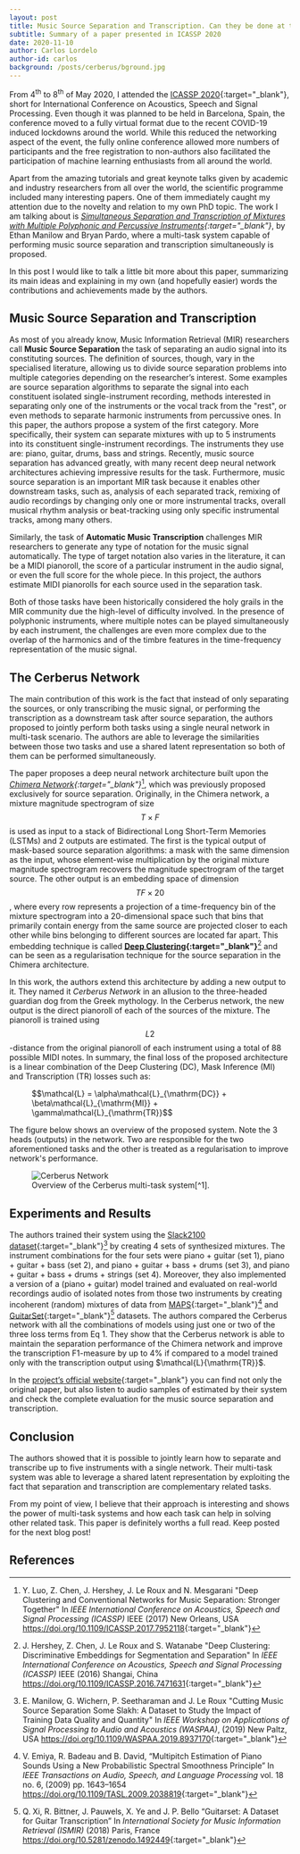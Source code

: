 ```yaml
---
layout: post
title: Music Source Separation and Transcription. Can they be done at the same time?
subtitle: Summary of a paper presented in ICASSP 2020
date: 2020-11-10
author: Carlos Lordelo
author-id: carlos
background: /posts/cerberus/bground.jpg
--- 
```


From 4<sup>th</sup> to 8<sup>th</sup> of May 2020, I attended the [ICASSP 2020](https://2020.ieeeicassp.org/){:target="_blank"}, short for International Conference on Acoustics, Speech and Signal Processing. Even though it was planned to be held in Barcelona, Spain, the conference moved to a fully virtual format due to the recent COVID-19 induced lockdowns around the world. While this reduced the networking aspect of the event, the fully online conference allowed more numbers of participants and the free registration to non-authors also facilitated the participation of machine learning enthusiasts from all around the world.

Apart from the amazing tutorials and great keynote talks given by academic and industry researchers from all over the world, the scientific programme included many interesting papers. One of them immediately caught my attention due to the novelty and relation to my own PhD topic. The work I am talking about is *[Simultaneous Separation and Transcription of Mixtures with Multiple Polyphonic and Percussive Instruments](https://arxiv.org/abs/1910.09799){:target="_blank"}*, by Ethan Manilow and Bryan Pardo, where a multi-task system capable of performing music source separation and transcription simultaneously is proposed. 

In this post I would like to talk a little bit more about this paper, summarizing its main ideas and explaining in my own (and hopefully easier) words the contributions and achievements made by the authors.

## Music Source Separation and Transcription ##
As most of you already know, Music Information Retrieval (MIR) researchers call **Music Source Separation** the task of separating an audio signal into its constituting sources. The definition of sources, though, vary in the specialised literature, allowing us to divide source separation problems into multiple categories depending on the researcher’s interest. Some examples are source separation algorithms to separate the signal into each constituent isolated single-instrument recording, methods interested in separating only one of the instruments or the vocal track from the "rest", or even methods to separate harmonic instruments from percussive ones. In this paper, the authors propose a system of the first category. More specifically, their system can separate mixtures with up to 5 instruments into its constituent single-instrument recordings. The instruments they use are: piano, guitar, drums, bass and strings.
Recently, music source separation has advanced greatly, with many recent deep neural network architectures achieving impressive results for the task. Furthermore, music source separation is an important MIR task because it enables other downstream tasks, such as, analysis of each separated track, remixing of audio recordings by changing only one or more instrumental tracks, overall musical rhythm analysis or beat-tracking using only specific instrumental tracks, among many others.

Similarly, the task of **Automatic Music Transcription** challenges MIR researchers to generate any type of notation for the music signal automatically. The type of target notation also varies in the literature, it can be a MIDI pianoroll, the score of a particular instrument in the audio signal, or even the full score for the whole piece. In this project, the authors estimate MIDI pianorolls for each source used in the separation task.  
 
Both of those tasks have been historically considered the holy grails in the MIR community due the high-level of difficulty involved. In the presence of polyphonic instruments, where multiple notes can be played simultaneously by each instrument, the challenges are even more complex due to the overlap of the harmonics and of the timbre features in the time-frequency representation of the music signal.
  
## The Cerberus Network
The main contribution of this work is the fact that instead of only separating the sources, or only transcribing the music signal, or performing the transcription as a downstream task after source separation, the authors proposed to jointly perform both tasks using a single neural network in multi-task scenario. The authors are able to leverage the similarities between those two tasks and use a shared latent representation so both of them can be performed simultaneously.

The paper proposes a deep neural network architecture built upon the *[Chimera Network](https://arxiv.org/pdf/1611.06265.pdf){:target="_blank"}*[^2], which was previously proposed exclusively for source separation. Originally, in the Chimera network, a mixture magnitude spectrogram of size $$T\times F$$ is used as input to a stack of Bidirectional Long Short-Term Memories (LSTMs) and 2 outputs are estimated. The first is the typical output of mask-based source separation algorithms: a mask with the same dimension as the input, whose element-wise multiplication by the original mixture magnitude spectrogram recovers the magnitude spectrogram of the target source. The other output is an embedding space of dimension $$TF\times 20$$, where every row represents a projection of a time-frequency bin of the mixture spectrogram into a 20-dimensional space such that bins that primarily contain energy from the same source are projected closer to each other while bins belonging to different sources are located far apart. This embedding technique is called **[Deep Clustering](https://arxiv.org/pdf/1508.04306.pdf){:target="_blank"}**[^3] and can be seen as a regularisation technique for the source separation in the Chimera architecture. 

In this work, the authors extend this architecture by adding a new output to it. They named it *Cerberus Network* in an allusion to the three-headed guardian dog from the Greek mythology. In the Cerberus network, the new output is the direct pianoroll of each of the sources of the mixture. The pianoroll is trained using $$L2$$-distance from the original pianoroll of each instrument using a total of 88 possible MIDI notes. In summary, the final loss of the proposed architecture is a linear combination of the Deep Clustering (DC), Mask Inference (MI) and Transcription (TR) losses such as:

<figure class="figure w-100">
$$\mathcal{L}  = \alpha\mathcal{L}_{\mathrm{DC}} + \beta\mathcal{L}_{\mathrm{MI}} + \gamma\mathcal{L}_{\mathrm{TR}}$$
</figure>

The figure below shows an overview of the proposed system. Note the 3 heads (outputs) in the network. Two are responsible for the two aforementioned tasks and the other is treated as a regularisation to improve network's performance. 

<figure class="figure w-100">
  <img src="{{ '/posts/cerberus/cerberus-net.png' | relative_url }}" alt="Cerberus Network" class="figure-img img-fluid mx-auto d-flex">
  <figcaption class="figure-caption text-center" markdown="1">
  Overview of the Cerberus multi-task system[^1]. 
  </figcaption>
</figure>

## Experiments and Results
The authors trained their system using the [Slack2100 dataset](https://doi.org/10.1109/WASPAA.2019.8937170){:target="_blank"}[^4]  by creating 4 sets of synthesized mixtures. The instrument combinations for the four sets were piano + guitar (set 1), piano + guitar + bass (set 2), and piano + guitar + bass + drums (set 3), and piano + guitar + bass + drums + strings (set 4). Moreover, they also implemented a version of a (piano + guitar) model trained and evaluated on real-world recordings audio of isolated notes from those two instruments by creating incoherent (random) mixtures of data from [MAPS](https://doi.org/10.1109/TASL.2009.2038819){:target="_blank"}[^5] and [GuitarSet](https://doi.org/10.5281/zenodo.1492449){:target="_blank"}[^6] datasets.
The authors compared the Cerberus network with all the combinations of models using just one or two of the three loss terms from Eq 1. They show that the Cerberus network is able to maintain the separation performance of the Chimera network and improve the transcription F1-measure by up to 4% if compared to a model trained only with the transcription output using $\mathcal{L}\{\mathrm{TR}}$.

In the [project’s official website](https://interactiveaudiolab.github.io/demos/cerberus){:target="_blank"} you can find not only the original paper, but also listen to audio samples of estimated by their system and check the complete evaluation for the music source separation and transcription.

## Conclusion
The authors showed that it is possible to jointly learn how to separate and transcribe up to five instruments with a single network. Their multi-task system was able to leverage a shared latent representation by exploiting the fact that separation and transcription are complementary related tasks. 

From my point of view, I believe that their approach is interesting and shows the power of multi-task systems and how each task can help in solving other related task. This paper is definitely worths a full read. Keep posted for the next blog post!

## References
[^1]: E. Manilow, and B. Pardo "Simultaneous Separation and Transcription of Mixtures with Multiple Polyphonic and Percussive Instruments" In *IEEE International Conference on Acoustics, Speech and Signal Processing (ICASSP)* IEEE, (2020)Barcelona, Spain <https://doi.org/10.1109/ICASSP40776.2020.9054340>{:target="_blank"}

[^2]: Y. Luo, Z. Chen, J. Hershey, J. Le Roux and N. Mesgarani "Deep Clustering and Conventional Networks for Music Separation: Stronger Together" In *IEEE International Conference on Acoustics, Speech and Signal Processing (ICASSP)* IEEE (2017) New Orleans, USA <https://doi.org/10.1109/ICASSP.2017.7952118>{:target="_blank"}

[^3]: J. Hershey, Z. Chen, J. Le Roux and S. Watanabe "Deep Clustering: Discriminative Embeddings for Segmentation and Separation" In *IEEE International Conference on Acoustics, Speech and Signal Processing (ICASSP)* IEEE (2016) Shangai, China <https://doi.org/10.1109/ICASSP.2016.7471631>{:target="_blank"}

[^4]: E. Manilow, G. Wichern, P. Seetharaman and J. Le Roux "Cutting Music Source Separation Some Slakh: A Dataset to Study the Impact of Training Data Quality and Quantity" In *IEEE Workshop on Applications of Signal Processing to Audio and Acoustics (WASPAA)*, (2019) New Paltz, USA <https://doi.org/10.1109/WASPAA.2019.8937170>{:target="_blank"}

[^5]: V. Emiya, R. Badeau and B. David, “Multipitch Estimation of Piano Sounds Using a New Probabilistic Spectral Smoothness Principle” In *IEEE Transactions on Audio, Speech, and Language Processing* vol. 18 no. 6, (2009) pp. 1643–1654 <https://doi.org/10.1109/TASL.2009.2038819>{:target="_blank"}

[^6]: Q. Xi, R. Bittner, J. Pauwels, X. Ye and J. P. Bello “Guitarset: A Dataset for Guitar Transcription” In *International Society for Music Information Retrieval (ISMIR)* (2018) Paris, France <https://doi.org/10.5281/zenodo.1492449>{:target="_blank"}
